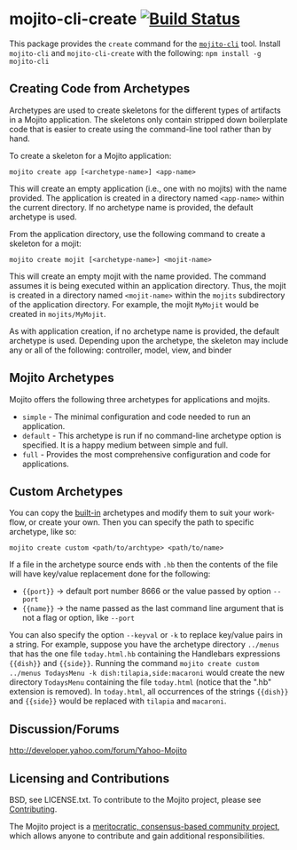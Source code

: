 mojito-cli-create  [![Build Status](https://travis-ci.org/yahoo/mojito-cli-create.png)](https://travis-ci.org/yahoo/mojito-cli-create)
=================

This package provides the `create` command for the [`mojito-cli`](https://github.com/yahoo/mojito-cli) tool. Install `mojito-cli` and `mojito-cli-create` with the following: `npm install -g mojito-cli`

Creating Code from Archetypes
-----------------------------

Archetypes are used to create skeletons for the different types of artifacts in a Mojito application. The skeletons only contain stripped down boilerplate code that is easier to create using the command-line tool rather than by hand.

To create a skeleton for a Mojito application:

    mojito create app [<archetype-name>] <app-name>

This will create an empty application (i.e., one with no mojits) with the name provided. The application is created in a directory named `<app-name>` within the current directory. If no archetype name is provided, the default archetype is used.

From the application directory, use the following command to create a skeleton for a mojit:

    mojito create mojit [<archetype-name>] <mojit-name>

This will create an empty mojit with the name provided. The command assumes it is being executed within an application directory. Thus, the mojit is created in a directory named `<mojit-name>` within the `mojits` subdirectory of the application directory. For example, the mojit `MyMojit` would be created in `mojits/MyMojit`.

As with application creation, if no archetype name is provided, the default archetype is used. Depending upon the archetype, the skeleton may include any or all of the following: controller, model, view, and binder

Mojito Archetypes
-----------------

Mojito offers the following three archetypes for applications and mojits.

* `simple` - The minimal configuration and code needed to run an application.
* `default` - This archetype is run if no command-line archetype option is specified. It is a happy medium between simple and full.
* `full` - Provides the most comprehensive configuration and code for applications.

Custom Archetypes
-----------------

You can copy the [built-in](https://github.com/yahoo/mojito-cli-create/tree/master/archetypes) archetypes and modify them to suit your work-flow, or create your own. Then you can specify the path to specific archetype, like so:

    mojito create custom <path/to/archtype> <path/to/name>

If a file in the archetype source ends with `.hb` then the contents of the file will have key/value replacement done for the following:

* `{{port}}` -> default port number 8666 or the value passed by option `--port`
* `{{name}}` -> the name passed as the last command line argument that is not a flag or option, like `--port`

You can also specify the option `--keyval` or `-k` to replace  key/value pairs in a string.
For example, suppose you have the archetype directory `../menus` that has the one file `today.html.hb`
containing the Handlebars expressions `{{dish}}` and `{{side}}`. Running the command
`mojito create custom ../menus TodaysMenu -k dish:tilapia,side:macaroni` would
create the new directory `TodaysMenu` containing the file `today.html` (notice that the ".hb" extension is removed).
In `today.html`, all occurrences of the strings `{{dish}}` and `{{side}}` would be replaced with
`tilapia` and `macaroni`.

Discussion/Forums
-----------------

http://developer.yahoo.com/forum/Yahoo-Mojito

Licensing and Contributions
---------------------------

BSD, see LICENSE.txt. To contribute to the Mojito project, please see [Contributing](https://github.com/yahoo/mojito/wiki/Contributing-Code-to-Mojito).

The Mojito project is a [meritocratic, consensus-based community project](https://github.com/yahoo/mojito/wiki/Governance-Model),
which allows anyone to contribute and gain additional responsibilities.
